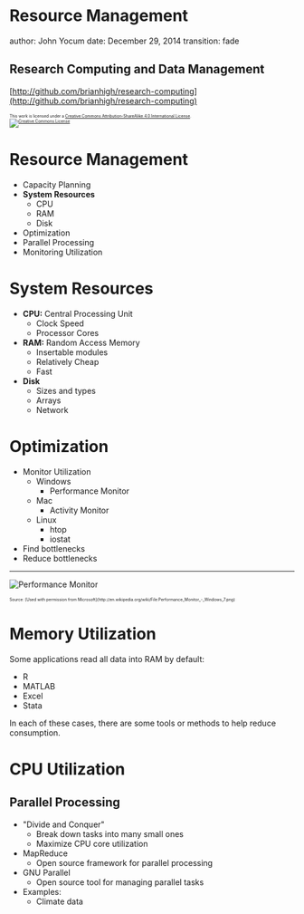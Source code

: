 Resource Management
========================================================
author: John Yocum
date: December 29, 2014
transition: fade

Research Computing and Data Management
-------------------------------------------------------
[http://github.com/brianhigh/research-computing](http://github.com/brianhigh/research-computing)

<small style="font-size:.5em">
This work is licensed under a <a rel="license" href="http://creativecommons.org/licenses/by-sa/4.0/">Creative Commons Attribution-ShareAlike 4.0 International License</a>.<br />
<a rel="license" href="http://creativecommons.org/licenses/by-sa/4.0/"><img alt="Creative Commons License" style="border-width:0" src="https://i.creativecommons.org/l/by-sa/4.0/88x31.png" /></a>
</small> 

Resource Management
========================================================

- Capacity Planning
- **System Resources**
  * CPU
  * RAM
  * Disk
- Optimization
- Parallel Processing
- Monitoring Utilization

System Resources
========================================================

- **CPU:** Central Processing Unit
  * Clock Speed
  * Processor Cores
- **RAM:** Random Access Memory
  * Insertable modules
  * Relatively Cheap
  * Fast
- **Disk**
  * Sizes and types
  * Arrays
  * Network

Optimization
========================================================

- Monitor Utilization
  * Windows
     * Performance Monitor
  * Mac
     * Activity Monitor
  * Linux
     * htop
     * iostat
- Find bottlenecks
- Reduce bottlenecks

***

![Performance Monitor](http://upload.wikimedia.org/wikipedia/en/9/9a/Performance_Monitor_-_Windows_7.png)

<small style="font-size:.5em">
Source: [Used with permission from Microsoft](http://en.wikipedia.org/wiki/File:Performance_Monitor_-_Windows_7.png)
</small>

Memory Utilization
========================================================

Some applications read all data into RAM by default:

- R
- MATLAB
- Excel
- Stata

In each of these cases, there are some tools or methods to help reduce consumption.

CPU Utilization
========================================================

**Parallel Processing**
-------------------------------------------------------

- "Divide and Conquer"
  - Break down tasks into many small ones
  - Maximize CPU core utilization
- MapReduce
  - Open source framework for parallel processing
- GNU Parallel
  - Open source tool for managing parallel tasks
- Examples:
  - Climate data
